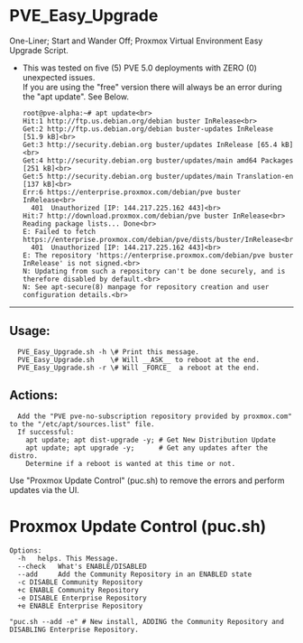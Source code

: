 # PVE_Easy_Upgrade

One-Liner; Start and Wander Off; Proxmox Virtual Environment Easy Upgrade Script.

- This was tested on five (5) PVE 5.0 deployments with ZERO (0) unexpected issues. <br>If you are using the "free" version there will always be an error during the "apt update". See Below.

      root@pve-alpha:~# apt update<br>
      Hit:1 http://ftp.us.debian.org/debian buster InRelease<br>
      Get:2 http://ftp.us.debian.org/debian buster-updates InRelease [51.9 kB]<br>
      Get:3 http://security.debian.org buster/updates InRelease [65.4 kB]<br>
      Get:4 http://security.debian.org buster/updates/main amd64 Packages [251 kB]<br>
      Get:5 http://security.debian.org buster/updates/main Translation-en [137 kB]<br>
      Err:6 https://enterprise.proxmox.com/debian/pve buster InRelease<br>
        401  Unauthorized [IP: 144.217.225.162 443]<br>
      Hit:7 http://download.proxmox.com/debian/pve buster InRelease<br>
      Reading package lists... Done<br>
      E: Failed to fetch https://enterprise.proxmox.com/debian/pve/dists/buster/InRelease<br>
        401  Unauthorized [IP: 144.217.225.162 443]<br>
      E: The repository 'https://enterprise.proxmox.com/debian/pve buster InRelease' is not signed.<br>
      N: Updating from such a repository can't be done securely, and is therefore disabled by default.<br>
      N: See apt-secure(8) manpage for repository creation and user configuration details.<br>

---

## Usage:

      PVE_Easy_Upgrade.sh -h \# Print this message.
      PVE_Easy_Upgrade.sh    \# Will __ASK__ to reboot at the end.
      PVE_Easy_Upgrade.sh -r \# Will _FORCE_  a reboot at the end.

## Actions:

      Add the "PVE pve-no-subscription repository provided by proxmox.com" to the "/etc/apt/sources.list" file.
      If successful:
        apt update; apt dist-upgrade -y; # Get New Distribution Update
        apt update; apt upgrade -y;      # Get any updates after the distro.
        Determine if a reboot is wanted at this time or not.

Use "Proxmox Update Control" (puc.sh) to remove the errors and perform updates via the UI.

# Proxmox Update Control (puc.sh)

    Options:
      -h   helps. This Message.
      --check   What's ENABLE/DISABLED
      --add     Add the Community Repository in an ENABLED state
      -c DISABLE Community Repository
      +c ENABLE Community Repository
      -e DISABLE Enterprise Repository
      +e ENABLE Enterprise Repository

    "puc.sh --add -e" # New install, ADDING the Community Repository and DISABLING Enterprise Repository.

